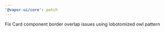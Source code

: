 ```yaml
---
'@vapor-ui/core': patch
---
```


Fix Card component border overlap issues using lobotomized owl pattern
